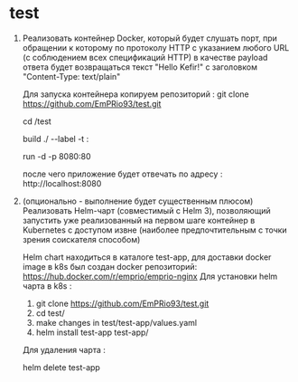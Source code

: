 # test
1. Реализовать контейнер Docker, который будет слушать порт, при обращении к которому по протоколу HTTP с указанием любого URL (с соблюдением всех спецификаций HTTP) в качестве payload ответа будет возвращаться текст "Hello Kefir!" с заголовком "Content-Type: text/plain"

    Для запуска контейнера копируем репозиторий :
    git clone https://github.com/EmPRio93/test.git

    cd /test

    build ./ --label <LABEL> -t <TAG>:<TAG>

    run -d -p 8080:80 <LABEL>

    после чего приложение будет отвечать по адресу :
    http://localhost:8080

3. (опционально - выполнение будет существенным плюсом) Реализовать Helm-чарт (совместимый с Helm 3), позволяющий запустить уже реализованный на первом шаге контейнер в Kubernetes с доступом извне (наиболее предпочтительным с точки зрения соискателя способом)

    Helm chart находиться в каталоге test-app, для доставки docker image в k8s был создан docker репозиторий: https://hub.docker.com/r/emprio/emprio-nginx
    Для установки helm чарта в k8s :
    1. git clone https://github.com/EmPRio93/test.git 
    2. cd test/
    3. make changes in test/test-app/values.yaml
    4. helm install test-app test-app/ 

    Для удаления чарта :

    helm delete test-app

